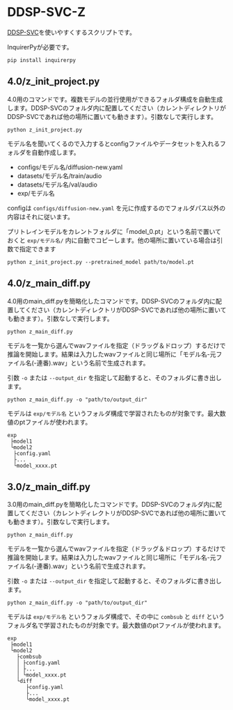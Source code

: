 # DDSP-SVC-Z

[DDSP-SVC](https://github.com/yxlllc/DDSP-SVC)を使いやすくするスクリプトです。

InquirerPyが必要です。

```
pip install inquirerpy
```

## 4.0/z_init_project.py
4.0用のコマンドです。複数モデルの並行使用ができるフォルダ構成を自動生成します。DDSP-SVCのフォルダ内に配置してください（カレントディレクトリがDDSP-SVCであれば他の場所に置いても動きます）。引数なしで実行します。

```
python z_init_project.py
```

モデル名を聞いてくるので入力するとconfigファイルやデータセットを入れるフォルダを自動作成します。

- configs/モデル名/diffusion-new.yaml
- datasets/モデル名/train/audio
- datasets/モデル名/val/audio
- exp/モデル名

configは `configs/diffusion-new.yaml` を元に作成するのでフォルダパス以外の内容はそれに従います。

プリトレインモデルをカレントフォルダに「model_0.pt」という名前で置いておくと `exp/モデル名/` 内に自動でコピーします。他の場所に置いている場合は引数で指定できます

```
python z_init_project.py --pretrained_model path/to/model.pt
```




## 4.0/z_main_diff.py
4.0用のmain_diff.pyを簡略化したコマンドです。DDSP-SVCのフォルダ内に配置してください（カレントディレクトリがDDSP-SVCであれば他の場所に置いても動きます）。引数なしで実行します。

```
python z_main_diff.py
```

モデルを一覧から選んでwavファイルを指定（ドラッグ＆ドロップ）するだけで推論を開始します。結果は入力したwavファイルと同じ場所に「モデル名-元ファイル名(-連番).wav」という名前で生成されます。

引数 `-o` または `--output_dir` を指定して起動すると、そのフォルダに書き出します。

```
python z_main_diff.py -o "path/to/output_dir"
```

モデルは `exp/モデル名` というフォルダ構成で学習されたものが対象です。最大数値のptファイルが使われます。

```
exp
 ├model1
 └model2
  ├config.yaml
  ├...
  └model_xxxx.pt
```



## 3.0/z_main_diff.py
3.0用のmain_diff.pyを簡略化したコマンドです。DDSP-SVCのフォルダ内に配置してください（カレントディレクトリがDDSP-SVCであれば他の場所に置いても動きます）。引数なしで実行します。

```
python z_main_diff.py
```

モデルを一覧から選んでwavファイルを指定（ドラッグ＆ドロップ）するだけで推論を開始します。結果は入力したwavファイルと同じ場所に「モデル名-元ファイル名(-連番).wav」という名前で生成されます。

引数 `-o` または `--output_dir` を指定して起動すると、そのフォルダに書き出します。

```
python z_main_diff.py -o "path/to/output_dir"
```

モデルは `exp/モデル名` というフォルダ構成で、その中に `combsub` と `diff` というフォルダ名で学習されたものが対象です。最大数値のptファイルが使われます。

```
exp
 ├model1
 └model2
   ├combsub
   │ ├config.yaml
   │ ├...
   │ └model_xxxx.pt
   └diff
      ├config.yaml
      ├...
      └model_xxxx.pt
```

